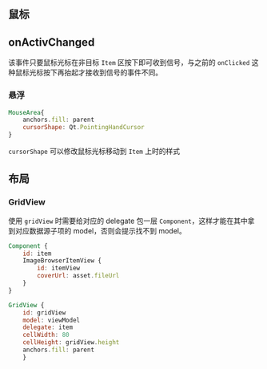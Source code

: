 
## 鼠标

## onActivChanged

该事件只要鼠标光标在非目标 `Item` 区按下即可收到信号，与之前的 `onClicked` 这种鼠标光标按下再抬起才接收到信号的事件不同。


### 悬浮
```qml
MouseArea{
    anchors.fill: parent
    cursorShape: Qt.PointingHandCursor
}
```

`cursorShape` 可以修改鼠标光标移动到 `Item` 上时的样式

## 布局

### GridView

使用 `gridView` 时需要给对应的 delegate 包一层 `Component`，这样才能在其中拿到对应数据源子项的 model，否则会提示找不到 model。

```qml
Component {
    id: item
    ImageBrowserItemView {
        id: itemView
        coverUrl: asset.fileUrl
    }
}

GridView {
    id: gridView
    model: viewModel
    delegate: item
    cellWidth: 80
    cellHeight: gridView.height
    anchors.fill: parent
    }
```